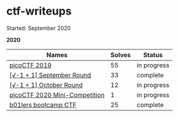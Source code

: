 # ctf-writeups

Started: September 2020

__2020__

| Names                   | Solves | Status |
|-------------------------|--------|--------|
| [picoCTF 2019](2019_picoCTF/)| 55 | in progress |
| [[√-1 + 1] September Round](ImaginaryCTF/septRound/) | 33 | complete |
| [[√-1 + 1] October Round](ImaginaryCTF/octRound/) | 12 | in progress |
| [picoCTF 2020 Mini-Competition](2020_minipicoCTF/) | 1 | in progress |
| [b01lers bootcamp CTF](2020_b01lersCTF/) | 25 | complete |